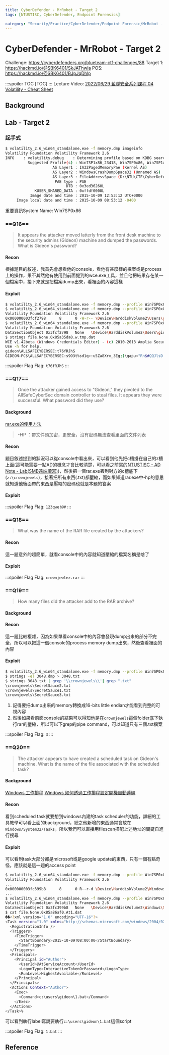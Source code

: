 ```yaml
---
title: CyberDefender - MrRobot - Target 2
tags: [NTUSTISC, CyberDefender, Endpoint Forensics]

category: "Security/Practice/CyberDefender/Endpoint Forensic/MrRobot - Medium"
---
```


# CyberDefender - MrRobot - Target 2
<!-- more -->
Challenge: https://cyberdefenders.org/blueteam-ctf-challenges/88
Target 1: https://hackmd.io/@SBK6401/SkJAThwla
POS: https://hackmd.io/@SBK6401/BJpJqDhlp

:::spoiler TOC
[TOC]
:::
Lecture Video: [ 2022/06/29 藍隊安全系列課程 04 ](https://youtu.be/4u5ckjfFRuM?si=MKeBkxyz5vcnsJfh)
[Volatility - Cheat Sheet](https://hackmd.io/@TuX-/BymMpKd0s)

## Background

## Lab - Target 2

### 起手式
```bash
$ volatility_2.6_win64_standalone.exe -f memory.dmp imageinfo
Volatility Foundation Volatility Framework 2.6
INFO    : volatility.debug    : Determining profile based on KDBG search...
          Suggested Profile(s) : Win7SP1x86_23418, Win7SP0x86, Win7SP1x86 (Instantiated with WinXPSP2x86)
                     AS Layer1 : IA32PagedMemoryPae (Kernel AS)
                     AS Layer2 : WindowsCrashDumpSpace32 (Unnamed AS)
                     AS Layer3 : FileAddressSpace (D:\NTU\CTF\CyberDefenders\c69-Grrcon2015\target2\memory.dmp)
                      PAE type : PAE
                           DTB : 0x3ed36260L
             KUSER_SHARED_DATA : 0xffdf0000L
           Image date and time : 2015-10-09 12:53:12 UTC+0000
     Image local date and time : 2015-10-09 08:53:12 -0400
```
重要資訊System Name: Win7SP0x86

### ==Q16==
> It appears the attacker moved latterly from the front desk machine to the security admins (Gideon) machine and dumped the passwords. What is Gideon's password? 

#### Recon
根據題目的敘述，我首先會想看他的console，看他有甚麼樣的檔案或是process上的操作，果不其然他有使用到前面提到的wce.exe工具，並且他把結果存在某一個檔案中，接下來就是把檔案dump出來，看裡面的內容這樣

#### Exploit
```bash
$ volatility_2.6_win64_standalone.exe -f memory.dmp --profile Win7SP0x86 consoles > .\output\consoles.txt
$ volatility_2.6_win64_standalone.exe -f memory.dmp --profile Win7SP0x86 filescan | findstr w.tmp
Volatility Foundation Volatility Framework 2.6
0x000000003fcf2798      8      0 -W-r-- \Device\HarddiskVolume2\Users\gideon\w.tmp
$ volatility_2.6_win64_standalone.exe -f memory.dmp --profile Win7SP0x86 dumpfiles -n -D .\output -Q 0x000000003fcf2798
Volatility Foundation Volatility Framework 2.6
DataSectionObject 0x3fcf2798   None   \Device\HarddiskVolume2\Users\gideon\w.tmp
$ strings file.None.0x85a35da0.w.tmp.dat
WCE v1.42beta (Windows Credentials Editor) - (c) 2010-2013 Amplia Security - by Hernan Ochoa (hernan@ampliasecurity.com)
Use -h for help.
gideon\ALLSAFECYBERSEC:t76fRJhS
GIDEON-PC$\ALLSAFECYBERSEC:s9O3t%sd1q>:u5Za8Xrx_3Eg;(\qapu<"Rn$#QQJlsD m#;z2hbJkr*tLe>0)F[S)'USh3BKJILn3-?vt]q=s-Cp.ws9wVik[]5?#F\*l/J19+`PYco:au;T
```

:::spoiler Flag
Flag: `t76fRJhS`
:::

### ==Q17==
> Once the attacker gained access to "Gideon," they pivoted to the AllSafeCyberSec domain controller to steal files. It appears they were successful. What password did they use?

#### Background
[rar.exe的使用方法](https://maplege.github.io/2017/09/06/toolRar/)
> -HP ：帶文件頭加密，更安全，沒有密碼無法查看里面的文件列表

#### Recon
題目敘述提到的狀況可以從console中看出來，可以看到他先把c槽掛在自己的z槽上面(這可能需要一點AD的概念才會比較清楚，可以看之前寫的[NTUSTISC - AD Note - Lab(SMB遠端讀寫)](https://hackmd.io/@SBK6401/B1LqaNGCh/https%3A%2F%2Fhackmd.io%2F%40SBK6401%2FSyn5Q8rga))，然後把一個rar.exe丟到對方的c槽底下(`z:\crownjewels`)，接著把所有東西(.txt)都壓縮，而如果知道rar.exe中-hp的意思就知道他後面帶的東西是壓縮的密碼也就是本題的答案

#### Exploit
:::spoiler Flag
Flag: `123qwe!@#`
:::

### ==Q18==
> What was the name of the RAR file created by the attackers? 

#### Recon
這一題意外的超簡單，就看console中的內容就知道壓縮的檔案名稱是啥了

#### Exploit
:::spoiler Flag
Flag: `crownjewlez.rar`
:::

### ==Q19==
> How many files did the attacker add to the RAR archive? 

#### Background

#### Recon
這一題比較複雜，因為如果單看console中的內容會發現dump出來的部分不完全，所以可以把這一個console的process memory dump出來，然後查看裡面的內容

#### Exploit
```bash
$ volatility_2.6_win64_standalone.exe -f memory.dmp --profile Win7SP0x86 memdump --pid 3048 -D .\output\    # 按照之前的console查詢結果，可以知道pid是3048
$ strings -el 3048.dmp > 3048.txt
$ strings 3048.txt | grep '\\crownjewels\\'| grep ".txt"
\crownjewels\SecretSauce2.txt
\crownjewels\SecretSauce1.txt
\crownjewels\SecretSauce3.txt
```
1. 記得要把dump出來的memory轉換成16-bits little endian才能看到完整的可視內容
2. 然後如果看前面console的結果可以得知他是在`crownjewels`這個folder底下執行rar的壓縮，所以可以下grep的pipe command，可以知道只有三個.txt檔案

:::spoiler Flag
Flag: `3`
:::

### ==Q20==
> The attacker appears to have created a scheduled task on Gideon's machine. What is the name of the file associated with the scheduled task?

#### Background
[Windows 工作排程](https://medium.com/coding-learning-sharing/windows-%E5%B7%A5%E4%BD%9C%E6%8E%92%E7%A8%8B-56989747a1ce)
[Windows 如何透過工作排程設定開機自動連線](https://helpcenter.trendmicro.com/zh-tw/article/tmka-07819)

#### Recon
看到scheduled task就要想到windows內建的task scheduler的功能，詳細的工具教學可以看上面的background，總之他新增的東西通常會放在`Windows/System32/Tasks`，所以我們可以直接用filescan搭配上述地址的關鍵自進行搜尋

#### Exploit
可以看到task大部分都是microsoft或是google update的東西，只有一個有點奇怪，應該就是這一題的access point
```bash
$ volatility_2.6_win64_standalone.exe -f memory.dmp --profile Win7SP0x86  filescan | findstr \Windows\System32\Tasks\
Volatility Foundation Volatility Framework 2.6
...
0x000000003fc399b8      8      0 R--r-d \Device\HarddiskVolume2\Windows\System32\Tasks\At1
...
$ volatility_2.6_win64_standalone.exe -f memory.dmp --profile Win7SP0x86 dumpfiles -n -Q 0x000000003fc399b8 -D .\output
Volatility Foundation Volatility Framework 2.6
DataSectionObject 0x3fc399b8   None   \Device\HarddiskVolume2\Windows\System32\Tasks\At1
$ cat file.None.0x85a86af0.At1.dat
��<?xml version="1.0" encoding="UTF-16"?>
<Task version="1.0" xmlns="http://schemas.microsoft.com/windows/2004/02/mit/task">
  <RegistrationInfo />
  <Triggers>
    <TimeTrigger>
      <StartBoundary>2015-10-09T08:00:00</StartBoundary>
    </TimeTrigger>
  </Triggers>
  <Principals>
    <Principal id="Author">
      <UserId>@AtServiceAccount</UserId>
      <LogonType>InteractiveTokenOrPassword</LogonType>
      <RunLevel>HighestAvailable</RunLevel>
    </Principal>
  </Principals>
  <Actions Context="Author">
    <Exec>
      <Command>c:\users\gideon\1.bat</Command>
    </Exec>
  </Actions>
</Task>%
```
可以看到執行label寫說要執行`c:\users\gideon\1.bat`這個script

:::spoiler Flag
Flag: `1.bat`
:::

## Reference
[^cyberdefender-mrrobot-wp]:[MrRobot Walkthrough — Cyberdefenders](https://responderj01.medium.com/mrrobot-walkthrough-cyberdefenders-7694e3120897)